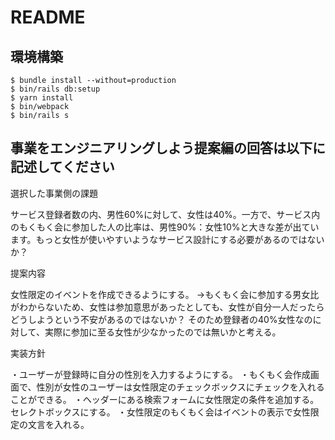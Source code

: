 # README

## 環境構築
```
$ bundle install --without=production
$ bin/rails db:setup
$ yarn install
$ bin/webpack
$ bin/rails s
```

## 事業をエンジニアリングしよう提案編の回答は以下に記述してください

選択した事業側の課題

サービス登録者数の内、男性60%に対して、女性は40%。一方で、サービス内のもくもく会に参加した人の比率は、男性90%：女性10%と大きな差が出ています。もっと女性が使いやすいようなサービス設計にする必要があるのではないか？

提案内容

女性限定のイベントを作成できるようにする。
→もくもく会に参加する男女比がわからないため、女性は参加意思があったとしても、女性が自分一人だったらどうしようという不安があるのではないか？
そのため登録者の40%女性なのに対して、実際に参加に至る女性が少なかったのでは無いかと考える。

実装方針

・ユーザーが登録時に自分の性別を入力するようにする。
・もくもく会作成画面で、性別が女性のユーザーは女性限定のチェックボックスにチェックを入れることができる。
・ヘッダーにある検索フォームに女性限定の条件を追加する。セレクトボックスにする。
・女性限定のもくもく会はイベントの表示で女性限定の文言を入れる。



